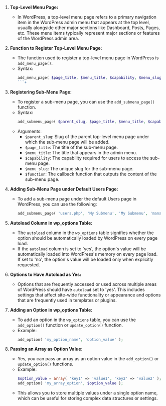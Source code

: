 1. **Top-Level Menu Page:**
   - In WordPress, a top-level menu page refers to a primary navigation item in the WordPress admin menu that appears at the top level, usually alongside other major sections like Dashboard, Posts, Pages, etc. These menu items typically represent major sections or features of the WordPress admin area.

2. **Function to Register Top-Level Menu Page:**
   - The function used to register a top-level menu page in WordPress is `add_menu_page()`.
   - Syntax:
     ```php
     add_menu_page( $page_title, $menu_title, $capability, $menu_slug, $function, $icon_url, $position );
     ```+

3. **Registering Sub-Menu Page:**
   - To register a sub-menu page, you can use the `add_submenu_page()` function.
   - Syntax:
     ```php
     add_submenu_page( $parent_slug, $page_title, $menu_title, $capability, $menu_slug, $function );
     ```
   - Arguments:
     - `$parent_slug`: Slug of the parent top-level menu page under which the sub-menu page will be added.
     - `$page_title`: The title of the sub-menu page.
     - `$menu_title`: The title that appears in the admin menu.
     - `$capability`: The capability required for users to access the sub-menu page.
     - `$menu_slug`: The unique slug for the sub-menu page.
     - `$function`: The callback function that outputs the content of the sub-menu page.

4. **Adding Sub-Menu Page under Default Users Page:**
   - To add a sub-menu page under the default Users page in WordPress, you can use the following:
     ```php
     add_submenu_page( 'users.php', 'My Submenu', 'My Submenu', 'manage_options', 'my-submenu', 'my_submenu_callback' );
     ```

5. **Autoload Column in wp_options Table:**
   - The `autoload` column in the `wp_options` table signifies whether the option should be automatically loaded by WordPress on every page load.
   - If the `autoload` column is set to 'yes', the option's value will be automatically loaded into WordPress's memory on every page load. If set to 'no', the option's value will be loaded only when explicitly requested.

6. **Options to Have Autoload as Yes:**
   - Options that are frequently accessed or used across multiple areas of WordPress should have `autoload` set to 'yes'. This includes settings that affect site-wide functionality or appearance and options that are frequently used in templates or plugins.

7. **Adding an Option in wp_options Table:**
   - To add an option in the `wp_options` table, you can use the `add_option()` function or `update_option()` function.
   - Example:
     ```php
     add_option( 'my_option_name', 'option_value' );
     ```

8. **Passing an Array as Option Value:**
   - Yes, you can pass an array as an option value in the `add_option()` or `update_option()` functions.
   - Example:
     ```php
     $option_value = array( 'key1' => 'value1', 'key2' => 'value2' );
     add_option( 'my_array_option', $option_value );
     ```
   - This allows you to store multiple values under a single option name, which can be useful for storing complex data structures or settings.
